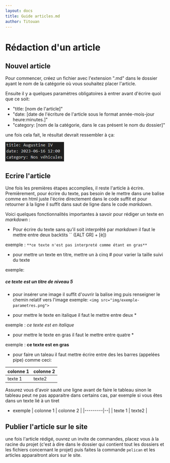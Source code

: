 ```yaml
---
layout: docs
title: Guide articles.md
author: Titouan
---
```


# Rédaction d'un article
## Nouvel article
Pour commencer, créez un fichier avec l'extension ".md" dans le dossier ayant le nom de la catégorie où vous souhaitez placer l'article.

Ensuite il y a quelques paramètres obligatoires à entrer avant d'écrire quoi que ce soit:
 - "title: [nom de l'article]" 
 - "date: [date de l'écriture de l'article sous le format année-mois-jour heure:minutes.]"
 - "category: [nom de la catégorie, dans le cas présent le nom du dossier]"

 une fois cela fait, le résultat devrait ressembler à ça:
 
 <img src="img/exemple-parametres.png">


 ## Ecrire l'article
 Une fois les premières étapes accomplies, il reste l'article à écrire. Premièrement, pour écrire du texte, pas besoin de le mettre dans une balise comme en html juste l'écrire directement dans le code suffit et pour retourner à la ligne il suffit dans saut de ligne dans le code *markdown*.


 Voici quelques fonctionnalités importantes à savoir pour rédiger un texte en *markdown* :
 - Pour écrire du texte sans qu'il soit interprêté par *markdown* il faut le mettre entre deux backtits `` ([ALT GR] + [è])
 
 exemple : `**ce texte n'est pas interpreté comme étant en gras**`
 - pour mettre un texte en titre, mettre un à cinq # pour varier la taille suivi du texte

 exemple: 
  ##### ce texte est un titre de niveau 5
 - pour insérer une image il suffit d'ouvrir la balise img puis renseigner le chemin relatif vers l'image exemple:
 `<img src="img/exemple-parametres.png">`

  - pour mettre le texte en italique il faut le mettre entre deux * 

  exemple : *ce texte est en italique*
 - pour mettre le texte en gras il faut le mettre entre quatre * 
 
 exemple : **ce texte est en gras**
 - pour faire un taleau il faut mettre écrire entre des les barres (appelées pipe) comme ceci: 

 | colonne 1 | colonne 2 |
 |---------|--|
 | texte 1 | texte2 | 

 Assurez vous d'avoir sauté une ligne avant de faire le tableau sinon le tableau peut ne pas apparaitre dans certains cas, par exemple si vous êtes dans un texte lié à un tiret

 - exemple
 | colonne 1 | colonne 2 |
 |---------|--|
 | texte 1 | texte2 | 


 ## Publier l'article sur le site
 une fois l'article rédigé, ouvrez un invite de commandes, placez vous à la racine du projet (c'est à dire dans le dossier qui contient tout les dossiers et les fichiers concernant le projet) puis faites la commande `pelican` et les articles apparaitront alors sur le site.